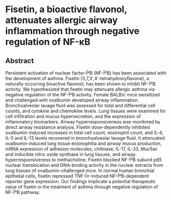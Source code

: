 # Fisetin, a bioactive flavonol, attenuates allergic airway inflammation through negative regulation of NF-κB

## Abstract

Persistent activation of nuclear factor-ÎºB (NF-ÎºB) has been associated with the development of asthma. Fisetin (3,7,3′,4′-tetrahydroxyflavone), a naturally occurring bioactive flavonol, has been shown to inhibit NF-ÎºB activity. We hypothesized that fisetin may attenuate allergic asthma via negative regulation of the NF-ÎºB activity. Female BALB/c mice sensitized and challenged with ovalbumin developed airway inflammation. Bronchoalveolar lavage fluid was assessed for total and differential cell counts, and cytokine and chemokine levels. Lung tissues were examined for cell infiltration and mucus hypersecretion, and the expression of inflammatory biomarkers. Airway hyperresponsiveness was monitored by direct airway resistance analysis. Fisetin dose-dependently inhibited ovalbumin-induced increases in total cell count, eosinophil count, and IL-4, IL-5 and IL-13 levels recovered in bronchoalveolar lavage fluid. It attenuated ovalbumin-induced lung tissue eosinophilia and airway mucus production, mRNA expression of adhesion molecules, chitinase, IL-17, IL-33, Muc5ac and inducible nitric oxide synthase in lung tissues, and airway hyperresponsiveness to methacholine. Fisetin blocked NF-ÎºB subunit p65 nuclear translocation and DNA-binding activity in the nuclear extracts from lung tissues of ovalbumin-challenged mice. In normal human bronchial epithelial cells, fisetin repressed TNF-Î±-induced NF-ÎºB-dependent reporter gene expression. Our findings implicate a potential therapeutic value of fisetin in the treatment of asthma through negative regulation of NF-ÎºB pathway.